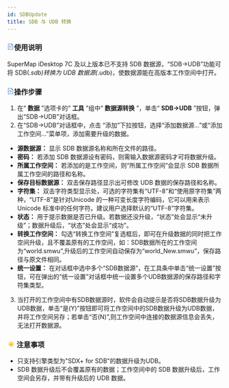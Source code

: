 ```yaml
---
id: SDBUpdate
title: SDB 与 UDB 转换
---
```

### ![](../../img/read.gif)使用说明

SuperMap iDesktop 7C 及以上版本已不支持 SDB 数据源，“SDB->UDB”功能可将 SDB(*.sdb)转换为 UDB
数据源(*.udb)，使数据源能在高版本工作空间中打开。

### ![](../../img/read.gif)操作步骤

1. 在“ **数据** ”选项卡的“ **工具** ”组中“ **数据源转换** ”，单击“ **SDB->UDB** ”按钮，弹出“SDB->UDB”对话框。
2. 在“SDB->UDB”对话框中，点击 “添加”下拉按钮，选择“添加数据源...”或“添加工作空间...”菜单项，添加需要升级的数据。 
* **源数据源：** 显示 SDB 数据源名称和所在文件的路径。
* **密码：** 若添加 SDB 数据源设有密码，则需输入数据源密码才可将数据升级。
* **所属工作空间：** 若添加的是工作空间，则“所属工作空间”会显示 SDB 数据所属工作空间的路径和名称。
* **保存目标数据源：** 双击保存路径显示出可修改 UDB 数据的保存路径和名称。
* **字符集：** 双击字符类型显示处，可选的字符集有“UTF-8”和“使用原字符集”两种，“UTF-8”是针对Unicode 的一种可变长度字符编码，它可以用来表示 Unicode 标准中的任何字符。建议用户选择默认的“UTF-8”字符集。
* **状态：** 用于提示数据是否已升级。若数据还没升级，“状态”处会显示“未升级”；数据升级后，“状态”处会显示“成功”。
* **转换工作空间：** 勾选“转换工作空间”复选框后，即可在升级数据的同时把工作空间升级，且不覆盖原有的工作空间，如：SDB数据所在的工作空间为“world.smwu”,升级后的工作空间自动保存为“world_New.smwu”，保存路径与原文件相同。
* **统一设置：** 在对话框中选中多个“SDB数据源”，在工具条中单击“统一设置”按钮，可在弹出的“统一设置”对话框中统一设置多个UDB数据源的保存路径和字符集类型。 
3. 当打开的工作空间中有SDB数据源时，软件会自动提示是否将SDB数据升级为UDB数据，单击“是(Y)”按钮即可将工作空间中的SDB数据升级为UDB数据，并将工作空间另存；若单击“否(N)”,则工作空间中连接的数据源信息会丢失，无法打开数据源。 

### ![](../../img/note.png)注意事项

* 只支持引擎类型为"SDX+ for SDB"的数据升级为UDB。
* SDB 数据升级后不会覆盖原有的数据；工作空间中的 SDB 数据升级后，工作空间会另存，并带有升级后的 UDB 数据。



